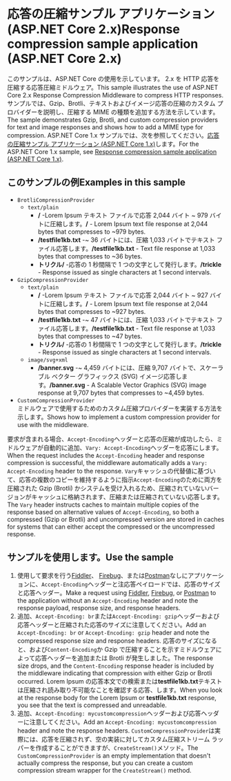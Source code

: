 # <a name="response-compression-sample-application-aspnet-core-2x"></a><span data-ttu-id="dced7-101">応答の圧縮サンプル アプリケーション (ASP.NET Core 2.x)</span><span class="sxs-lookup"><span data-stu-id="dced7-101">Response compression sample application (ASP.NET Core 2.x)</span></span>

<span data-ttu-id="dced7-102">このサンプルは、ASP.NET Core の使用を示しています。 2.x を HTTP 応答を圧縮する応答圧縮ミドルウェア。</span><span class="sxs-lookup"><span data-stu-id="dced7-102">This sample illustrates the use of ASP.NET Core 2.x Response Compression Middleware to compress HTTP responses.</span></span> <span data-ttu-id="dced7-103">サンプルでは、Gzip、Brotli、テキストおよびイメージ応答の圧縮のカスタム プロバイダーを説明し、圧縮する MIME の種類を追加する方法を示しています。</span><span class="sxs-lookup"><span data-stu-id="dced7-103">The sample demonstrates Gzip, Brotli, and custom compression providers for text and image responses and shows how to add a MIME type for compression.</span></span> <span data-ttu-id="dced7-104">ASP.NET Core 1.x サンプルでは、次を参照してください。[応答の圧縮サンプル アプリケーション (ASP.NET Core 1.x)](https://github.com/aspnet/Docs/tree/master/aspnetcore/performance/response-compression/samples/1.x)します。</span><span class="sxs-lookup"><span data-stu-id="dced7-104">For the ASP.NET Core 1.x sample, see [Response compression sample application (ASP.NET Core 1.x)](https://github.com/aspnet/Docs/tree/master/aspnetcore/performance/response-compression/samples/1.x).</span></span>

## <a name="examples-in-this-sample"></a><span data-ttu-id="dced7-105">このサンプルの例</span><span class="sxs-lookup"><span data-stu-id="dced7-105">Examples in this sample</span></span>

* `BrotliCompressionProvider`
  * `text/plain`
    * <span data-ttu-id="dced7-106">**/** -Lorem Ipsum テキスト ファイルで応答 2,044 バイト ~ 979 バイトに圧縮します。</span><span class="sxs-lookup"><span data-stu-id="dced7-106">**/** - Lorem Ipsum text file response at 2,044 bytes that compresses to ~979 bytes.</span></span>
    * <span data-ttu-id="dced7-107">**/testfile1kb.txt** -~ 36 バイトには、圧縮 1,033 バイトでテキスト ファイル応答します。</span><span class="sxs-lookup"><span data-stu-id="dced7-107">**/testfile1kb.txt** - Text file response at 1,033 bytes that compresses to ~36 bytes.</span></span>
    * <span data-ttu-id="dced7-108">**トリクル/** -応答の 1 秒間隔で 1 つの文字として発行します。</span><span class="sxs-lookup"><span data-stu-id="dced7-108">**/trickle** - Response issued as single characters at 1 second intervals.</span></span>
* `GzipCompressionProvider`
  * `text/plain`
    * <span data-ttu-id="dced7-109">**/** -Lorem Ipsum テキスト ファイルで応答 2,044 バイト ~ 927 バイトに圧縮します。</span><span class="sxs-lookup"><span data-stu-id="dced7-109">**/** - Lorem Ipsum text file response at 2,044 bytes that compresses to ~927 bytes.</span></span>
    * <span data-ttu-id="dced7-110">**/testfile1kb.txt** -~ 47 バイトには、圧縮 1,033 バイトでテキスト ファイル応答します。</span><span class="sxs-lookup"><span data-stu-id="dced7-110">**/testfile1kb.txt** - Text file response at 1,033 bytes that compresses to ~47 bytes.</span></span>
    * <span data-ttu-id="dced7-111">**トリクル/** -応答の 1 秒間隔で 1 つの文字として発行します。</span><span class="sxs-lookup"><span data-stu-id="dced7-111">**/trickle** - Response issued as single characters at 1 second intervals.</span></span>
  * `image/svg+xml`
    * <span data-ttu-id="dced7-112">**/banner.svg** -~ 4,459 バイトには、圧縮 9,707 バイトで、スケーラブル ベクター グラフィックス (SVG) イメージ応答します。</span><span class="sxs-lookup"><span data-stu-id="dced7-112">**/banner.svg** - A Scalable Vector Graphics (SVG) image response at 9,707 bytes that compresses to ~4,459 bytes.</span></span>
* `CustomCompressionProvider`<br><span data-ttu-id="dced7-113">ミドルウェアで使用するためのカスタム圧縮プロバイダーを実装する方法を示します。</span><span class="sxs-lookup"><span data-stu-id="dced7-113">Shows how to implement a custom compression provider for use with the middleware.</span></span>

<span data-ttu-id="dced7-114">要求が含まれる場合、`Accept-Encoding`ヘッダーと応答の圧縮が成功したら、ミドルウェアが自動的に追加、`Vary: Accept-Encoding`ヘッダーを応答にします。</span><span class="sxs-lookup"><span data-stu-id="dced7-114">When the request includes the `Accept-Encoding` header and response compression is successful, the middleware automatically adds a `Vary: Accept-Encoding` header to the response.</span></span> <span data-ttu-id="dced7-115">`Vary`キャッシュの代替値に基づいて、応答の複数のコピーを維持するように指示`Accept-Encoding`のために両方を圧縮された Gzip (Brotli) かシステムを受け入れるため、圧縮されていないバージョンがキャッシュに格納されます、圧縮または圧縮されていない応答します。</span><span class="sxs-lookup"><span data-stu-id="dced7-115">The `Vary` header instructs caches to maintain multiple copies of the response based on alternative values of `Accept-Encoding`, so both a compressed (Gzip or Brotli) and uncompressed version are stored in caches for systems that can either accept the compressed or the uncompressed response.</span></span>

## <a name="use-the-sample"></a><span data-ttu-id="dced7-116">サンプルを使用します。</span><span class="sxs-lookup"><span data-stu-id="dced7-116">Use the sample</span></span>

1. <span data-ttu-id="dced7-117">使用して要求を行う[Fiddler](http://www.telerik.com/fiddler)、 [Firebug](http://getfirebug.com/)、または[Postman](https://www.getpostman.com/)なしにアプリケーションに、`Accept-Encoding`ヘッダーと注応答ペイロードでは、応答のサイズと応答ヘッダー。</span><span class="sxs-lookup"><span data-stu-id="dced7-117">Make a request using [Fiddler](http://www.telerik.com/fiddler), [Firebug](http://getfirebug.com/), or [Postman](https://www.getpostman.com/) to the application without an `Accept-Encoding` header and note the response payload, response size, and response headers.</span></span>
1. <span data-ttu-id="dced7-118">追加、`Accept-Encoding: br`または`Accept-Encoding: gzip`ヘッダーおよび応答ヘッダーと圧縮された応答のサイズに注意してください。</span><span class="sxs-lookup"><span data-stu-id="dced7-118">Add an `Accept-Encoding: br` or `Accept-Encoding: gzip` header and note the compressed response size and response headers.</span></span> <span data-ttu-id="dced7-119">応答のサイズになると、および`Content-Encoding`か Gzip で圧縮することを示すミドルウェアによって応答ヘッダーを追加または Brotli が発生しました。</span><span class="sxs-lookup"><span data-stu-id="dced7-119">The response size drops, and the `Content-Encoding` response header is included by the middleware indicating that compression with either Gzip or Brotli occurred.</span></span> <span data-ttu-id="dced7-120">Lorem Ipsum の応答本文での検索または**testfile1kb.txt**テキストは圧縮され読み取り不可能なことを確認する応答、します。</span><span class="sxs-lookup"><span data-stu-id="dced7-120">When you look at the response body for the Lorem Ipsum or **testfile1kb.txt** response, you see that the text is compressed and unreadable.</span></span>
1. <span data-ttu-id="dced7-121">追加、`Accept-Encoding: mycustomcompression`ヘッダーおよび応答ヘッダーに注意してください。</span><span class="sxs-lookup"><span data-stu-id="dced7-121">Add an `Accept-Encoding: mycustomcompression` header and note the response headers.</span></span> <span data-ttu-id="dced7-122">`CustomCompressionProvider`は実際には、応答を圧縮されず、空の実装に対してカスタム圧縮ストリーム ラッパーを作成することができますが、`CreateStream()`メソッド。</span><span class="sxs-lookup"><span data-stu-id="dced7-122">The `CustomCompressionProvider` is an empty implementation that doesn't actually compress the response, but you can create a custom compression stream wrapper for the `CreateStream()` method.</span></span>
